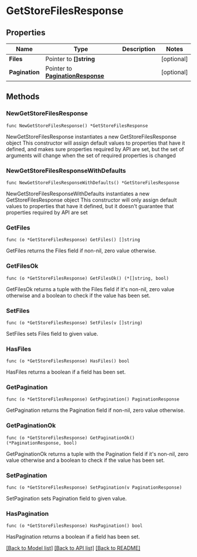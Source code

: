 # GetStoreFilesResponse

## Properties

Name | Type | Description | Notes
------------ | ------------- | ------------- | -------------
**Files** | Pointer to **[]string** |  | [optional] 
**Pagination** | Pointer to [**PaginationResponse**](paginationResponse.md) |  | [optional] 

## Methods

### NewGetStoreFilesResponse

`func NewGetStoreFilesResponse() *GetStoreFilesResponse`

NewGetStoreFilesResponse instantiates a new GetStoreFilesResponse object
This constructor will assign default values to properties that have it defined,
and makes sure properties required by API are set, but the set of arguments
will change when the set of required properties is changed

### NewGetStoreFilesResponseWithDefaults

`func NewGetStoreFilesResponseWithDefaults() *GetStoreFilesResponse`

NewGetStoreFilesResponseWithDefaults instantiates a new GetStoreFilesResponse object
This constructor will only assign default values to properties that have it defined,
but it doesn't guarantee that properties required by API are set

### GetFiles

`func (o *GetStoreFilesResponse) GetFiles() []string`

GetFiles returns the Files field if non-nil, zero value otherwise.

### GetFilesOk

`func (o *GetStoreFilesResponse) GetFilesOk() (*[]string, bool)`

GetFilesOk returns a tuple with the Files field if it's non-nil, zero value otherwise
and a boolean to check if the value has been set.

### SetFiles

`func (o *GetStoreFilesResponse) SetFiles(v []string)`

SetFiles sets Files field to given value.

### HasFiles

`func (o *GetStoreFilesResponse) HasFiles() bool`

HasFiles returns a boolean if a field has been set.

### GetPagination

`func (o *GetStoreFilesResponse) GetPagination() PaginationResponse`

GetPagination returns the Pagination field if non-nil, zero value otherwise.

### GetPaginationOk

`func (o *GetStoreFilesResponse) GetPaginationOk() (*PaginationResponse, bool)`

GetPaginationOk returns a tuple with the Pagination field if it's non-nil, zero value otherwise
and a boolean to check if the value has been set.

### SetPagination

`func (o *GetStoreFilesResponse) SetPagination(v PaginationResponse)`

SetPagination sets Pagination field to given value.

### HasPagination

`func (o *GetStoreFilesResponse) HasPagination() bool`

HasPagination returns a boolean if a field has been set.


[[Back to Model list]](../README.md#documentation-for-models) [[Back to API list]](../README.md#documentation-for-api-endpoints) [[Back to README]](../README.md)



